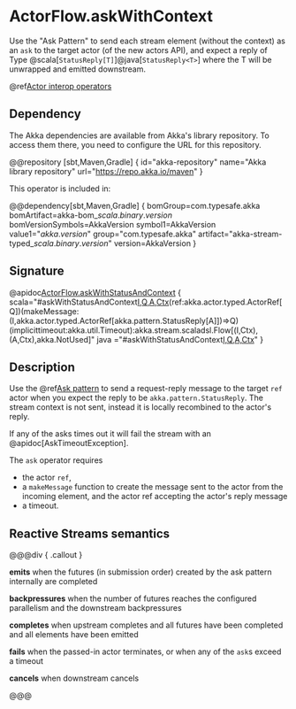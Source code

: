 # ActorFlow.askWithContext

Use the "Ask Pattern" to send each stream element (without the context) as an `ask` to the target actor (of the new actors API), and expect a reply of Type @scala[`StatusReply[T]`]@java[`StatusReply<T>`] where the T will be unwrapped and emitted downstream.

@ref[Actor interop operators](../index.md#actor-interop-operators)

## Dependency

The Akka dependencies are available from Akka's library repository. To access them there, you need to configure the URL for this repository.

@@repository [sbt,Maven,Gradle] {
id="akka-repository"
name="Akka library repository"
url="https://repo.akka.io/maven"
}

This operator is included in:

@@dependency[sbt,Maven,Gradle] {
  bomGroup=com.typesafe.akka bomArtifact=akka-bom_$scala.binary.version$ bomVersionSymbols=AkkaVersion
  symbol1=AkkaVersion
  value1="$akka.version$"
  group="com.typesafe.akka"
  artifact="akka-stream-typed_$scala.binary.version$"
  version=AkkaVersion
}

## Signature

@apidoc[ActorFlow.askWithStatusAndContext](ActorFlow$) { scala="#askWithStatusAndContext[I,Q,A,Ctx](parallelism:Int)(ref:akka.actor.typed.ActorRef[Q])(makeMessage:(I,akka.actor.typed.ActorRef[akka.pattern.StatusReply[A]])=&gt;Q)(implicittimeout:akka.util.Timeout):akka.stream.scaladsl.Flow[(I,Ctx),(A,Ctx),akka.NotUsed]" java ="#askWithStatusAndContext[I,Q,A,Ctx](parallelism:Int,ref:akka.actor.typed.ActorRef[Q],timeout:java.time.Duration,makeMessage:java.util.function.BiFunction[I,akka.actor.typed.ActorRef[akka.pattern.StatusReply[A]],Q])" }

## Description

Use the @ref[Ask pattern](../../../typed/interaction-patterns.md#request-response-with-ask-from-outside-an-actor) to send a request-reply message to the target `ref` actor when you expect the reply to be `akka.pattern.StatusReply`.
The stream context is not sent, instead it is locally recombined to the actor's reply.

If any of the asks times out it will fail the stream with an @apidoc[AskTimeoutException].

The `ask` operator requires

* the actor `ref`,
* a `makeMessage` function to create the message sent to the actor from the incoming element, and the actor ref accepting the actor's reply message 
* a timeout.

## Reactive Streams semantics

@@@div { .callout }

**emits** when the futures (in submission order) created by the ask pattern internally are completed

**backpressures** when the number of futures reaches the configured parallelism and the downstream backpressures

**completes** when upstream completes and all futures have been completed and all elements have been emitted

**fails** when the passed-in actor terminates, or when any of the `ask`s exceed a timeout

**cancels** when downstream cancels

@@@
